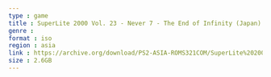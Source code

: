 ```yaml
---
type : game
title : SuperLite 2000 Vol. 23 - Never 7 - The End of Infinity (Japan)
genre : 
format : iso
region : asia
link : https://archive.org/download/PS2-ASIA-ROMS321COM/SuperLite%202000%20Vol.%2023%20-%20Never%207%20-%20The%20End%20of%20Infinity%20%28Japan%29.7z
size : 2.6GB
---
```

